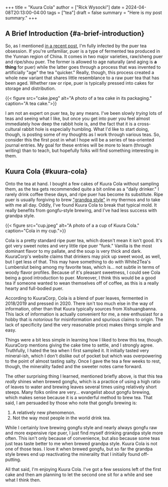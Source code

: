 +++
title = "Kuura Cola"
author = ["Rick Wysocki"]
date = 2024-04-08T20:13:00-04:00
tags = ["tea"]
draft = false
summary = "Here is my post summary."
+++

## A Brief Introduction {#a-brief-introduction}

So, as I mentioned [in a recent post](/posts/2024/04/some-updates/),
I'm fully infected by the puer tea obsession. If you're unfamiliar, puer
is a type of fermented tea produced in the Yunnan region of China. It
comes in two major varieties, raw/sheng puer and ripe/shou puer. The
former is allowed to age naturally (and aging is **a thing** for puer)
while the latter goes through a process that was invented to
artificially "age" the tea "quicker." Really, though, this process
created a whole new variant that shares little resemblance to a raw puer
tea that has been aged. Whether raw or ripe, puer is typically pressed
into cakes for storage and distribution.

{{&lt; figure src="cake.jpeg" alt="A photo of a tea cake in its packaging."
caption="A tea cake."&gt;}}

I am not an expert on puer tea, by any means. I've been slowly _trying_
lots of teas and seeing what I like, but once you get into puer you feel
almost immediately how deep the rabbit hole is, and the fact that it is
a cross-cultural rabbit hole is especially humbling. What I'd like to
start doing, though, is posting some of my thoughts as I work through
various teas. So, consider this the first post in what I hope will be a
series of tea-oriented journal entries. My goal for these entries will
be more to learn (through writing) than to teach, but hopefully folks
will find something interesting in them.


## Kuura Cola {#kuura-cola}

Onto the tea at hand. I bought a few cakes of Kuura Cola without
sampling them, as the tea gets recommended quite a bit online as a
"daily drinker." I rarely drink coffee these days, and ripe puer has
become its substitute. Ripe puer is usually forgiving to brew
["grandpa style"](https://marshaln.com/whats-grandpa-style/) in my
thermos and to take with me all day. Oddly, I've found Kuura Cola to
break that typical mold. It really benefits from gongfu-style brewing,
and I've had less success with grandpa style.

{{&lt; figure src="cup.jpeg" alt="A photo of a a cup of Kuura Cola."
caption="Cola in my cup."&gt;}}

Cola is a pretty standard ripe puer tea, which doesn't mean it isn't
good. It's got very sweet notes and very little ripe puer "funk."
Vanilla is the most dominant flavor to my pallate, and the soup is very
thick and dark. KuuraCorp's website claims that drinkers may pick up
sweet wood, as well, but I get less of that. This may have something to
do with White2Tea's Lumberslut being among my favorite teas, which is...
not subtle in terms of woody flavor profiles. Because of it's pleasant
sweetness, I could see Cola being a good introduction to puer. Moreover,
I think this would be a good tea if someone wanted to wean themselves
off of coffee, as this is a really hearty and full-bodied puer.

According to KuuraCorp, Cola is a blend of puer leaves, fermented in
2018/2019 and pressed in 2020. There isn't too much else in the way of
information, other than that Kuura typically sources from Xishuangbanna.
This lack of information is actually convenient for me, a new enthusiast
for a hobby that is _notorious_ for misinformation and spurious claims
to origin. The lack of specificity (and the very reasonable price) makes
things simple and easy.

Things were a bit less simple in learning how I liked to brew this tea,
though. KuuraCorp mentions giving the cake time to settle, and I
strongly agree. Truthfully, I hated the tea when I first sampled it. It
initially tasted very mineral-ish, which I don't dislike out of pocket
but which was overpowering to the point of almost tasting salty. Once I
gave the tea a few weeks to rest, though, the minerality faded and the
sweeter notes came forward.

The other surprising thing I learned, mentioned briefly above, is that
this tea _really_ shines when brewed gongfu, which is a practice of
using a high ratio of leaves to water and brewing leaves several times
using relatively short steeps. Many folks online are very... evangelist
about gongfu brewing, which makes sense because it is a wonderful method
to brew tea. That said, I am persuaded by those who note that gongfu
brewing is:

1.  A relatively new phenomenon.
2.  Not the way most people in the world drink tea.

While I certainly love brewing gongfu style and nearly always gongfu raw
and more expensive ripe puer, I just find myself drinking grandpa style
more often. This isn't only because of convenience, but also because
some teas just teas taste better to me when brewed grandpa style. Kuura
Cola is not one of those teas. I love it when brewed gongfu, but so far
the grandpa style brews end up reactivating the minerality that I
initially found off-putting.

All that said, I'm enjoying Kuura Cola. I've got a few sessions left of
the first cake and then am planning to let the second one sit for a
while and see what I think then.
